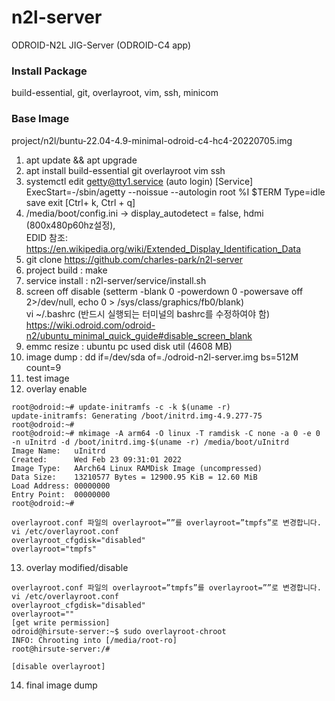 # n2l-server
ODROID-N2L JIG-Server (ODROID-C4 app)

### Install Package
build-essential, git, overlayroot, vim, ssh, minicom

### Base Image
project/n2l/buntu-22.04-4.9-minimal-odroid-c4-hc4-20220705.img
1. apt update && apt upgrade
2. apt install build-essential git overlayroot vim ssh
3. systemctl edit getty@tty1.service (auto login)
    [Service] ExecStart=-/sbin/agetty --noissue --autologin root %I $TERM Type=idle  
    save exit [Ctrl+ k, Ctrl + q]
4. /media/boot/config.ini -> display_autodetect = false, hdmi (800x480p60hz설정),  
   EDID 참조: https://en.wikipedia.org/wiki/Extended_Display_Identification_Data 
5. git clone https://github.com/charles-park/n2l-server
6. project build : make
7. service install : n2l-server/service/install.sh
8. screen off disable (setterm -blank 0 -powerdown 0 -powersave off 2>/dev/null, echo 0 > /sys/class/graphics/fb0/blank)  
   vi ~/.bashrc (반드시 실행되는 터미널의 bashrc를 수정하여야 함)
   https://wiki.odroid.com/odroid-n2/ubuntu_minimal_quick_guide#disable_screen_blank  
9. emmc resize : ubuntu pc used disk util (4608 MB)
10. image dump : dd if=/dev/sda of=./odroid-n2l-server.img bs=512M count=9
11. test image
12. overlay enable
```
root@odroid:~# update-initramfs -c -k $(uname -r)
update-initramfs: Generating /boot/initrd.img-4.9.277-75
root@odroid:~#
root@odroid:~# mkimage -A arm64 -O linux -T ramdisk -C none -a 0 -e 0 -n uInitrd -d /boot/initrd.img-$(uname -r) /media/boot/uInitrd 
Image Name:   uInitrd
Created:      Wed Feb 23 09:31:01 2022
Image Type:   AArch64 Linux RAMDisk Image (uncompressed)
Data Size:    13210577 Bytes = 12900.95 KiB = 12.60 MiB
Load Address: 00000000
Entry Point:  00000000
root@odroid:~#

overlayroot.conf 파일의 overlayroot=””를 overlayroot=”tmpfs”로 변경합니다.
vi /etc/overlayroot.conf
overlayroot_cfgdisk="disabled"
overlayroot="tmpfs"
```
13. overlay modified/disable  
```
overlayroot.conf 파일의 overlayroot=”tmpfs”를 overlayroot=””로 변경합니다.
vi /etc/overlayroot.conf
overlayroot_cfgdisk="disabled"
overlayroot=""
[get write permission]
odroid@hirsute-server:~$ sudo overlayroot-chroot 
INFO: Chrooting into [/media/root-ro]
root@hirsute-server:/# 

[disable overlayroot]
```
14. final image dump  
